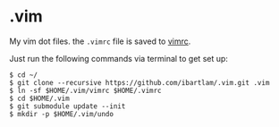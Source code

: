.vim
====

My vim dot files. the `.vimrc` file is saved to [vimrc](https://github.com/ibartlam/.vim/blob/master/vimrc).

Just run the following commands via terminal to get set up:

```console
$ cd ~/
$ git clone --recursive https://github.com/ibartlam/.vim.git .vim
$ ln -sf $HOME/.vim/vimrc $HOME/.vimrc
$ cd $HOME/.vim
$ git submodule update --init
$ mkdir -p $HOME/.vim/undo
```
